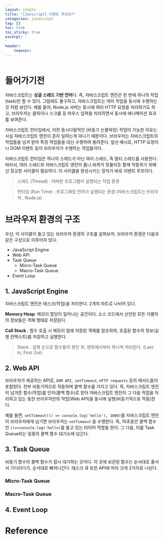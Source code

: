 ```yaml
---
layout: single
title: "[Javscript] 이벤트 루프란?"
categories: javascript
tag: []
toc: true
toc_sticky: true
excerpt: '
'
header:
    teaeser:
---
```


![]()

# 들어가기전 

자바스크립트는 **싱글 스레드 기반 언어**다. 즉, 자바스크립트 엔진은 한 번에 하나의 작업(task)만 할 수 있다. 그럼에도 불구하고, 자바스크립트는 여러 작업을 동시에 수행하는 것 처럼 보인다. 예를 들어, Node.js 서버는 동시에 여러 HTTP 요청을 처리하기도 하고, 브라우저는 클릭이나 스크롤 등 마우스 입력을 처리하면서 동시에 애니메이션 효과를 보여준다.

자바스크립트 런타임에서, 이런 동시다발적인 (비동기 논블락킹) 작업이 가능한 이유는 사실 자바스크립트 엔진이 혼자 일하는게 아니기 때문이다. 브라우저는 자바스크립트의 작업들을 넘겨 받아 특정 작업들을 대신 수행하여 돌려준다. 앞선 예시로, HTTP 요청이나 DOM 이벤트 등이 브라우저가 수행하는 작업들이다. 

자바스크립트 런타임은 하나의 스레드가 아닌 여러 스레드, 즉 멀티 스레드를 사용한다. 따라서, 여러 스레드와 자바스크립트 엔진이 톱니 바퀴가 맞물리듯 함께 작동하기 위해선 정교한 사이클이 필요하다. 이 사이클을 완성시키는 장치가 바로 이벤트 루프이다. 

> 스레드 (Thread) : 어떠한 프로그램이 실행되는 작업 환경

> 런타임 (Run Time) : 프로그래밍 언어가 실행되는 환경 (자바스크립트는 브라우저 , Node.js)

# 브라우저 환경의 구조

우선, 이 사이클이 돌고 있는 브라우저 환경의 구조를 살펴보자. 브라우저 환경은 다음과 같은 구성으로 이루어져 있다.

- JavaScript Engine
- Web API
- Task Queue
  - Micro-Task Queue
  - Macro-Task Queue
- Event Loop



## 1. JavaScript Engine

자바스크립트 엔진은 태스크(작업)을 처리한다. 2개의 파트로 나뉘어 있다.

**Memory Heap**: 메모리 할당이 일어나는 공간이다. 소스 코드에서 선언된 모든 식별자의 정보들은 객체 형태로 저장된다.

**Call Stack** : 함수 호출 시 메모리 힙에 저장된 객체를 참조하여, 호출된 함수의 정보(실행 컨텍스트)를 저장하고 실행한다. 

> Stack : 실행 순으로 함수들이 쌓인 후, 맨위에서부터 하나씩 처리된다. (Last-In, First Out)

## 2. Web API

브라우저가 제공하는 API로, `DOM API`,` setTimeout`, `HTTP requests` 등의 메서드들이 포함된다. 전부 비동기적으로 작동하며 콜백 함수를 가지고 있다. 즉, 자바스크립트 엔진이 넘겨준 함수(작업)를 인자(콜백 함수)로 받아 자바스크립트 엔진이 그 다음 작업을 처리하고 있는 동안 브라우저만의 작업(Web API)을 동시에 실행(비동기적으로 작동)한다.

예를 들면, `setTimeout(() => console.log('hello'), 1000)`를 자바스크립트 엔진이 브라우저에게 넘기면 브라우저는 `setTimeout` 을 수행한다. 즉, 10초동안 콜백 함수인 `()=>console.log('hello)`를 들고 있는 타이머 역할을 한다. 그 다음, 이를 Task Queue라는 일종의 콜백 함수 대기소에 넘긴다.          

## 3. Task Queue

비동기 함수의 콜백 함수가 잠시 대기하는 곳이다. 이 곳에 보관된 함수는 순서대로 줄서서 기다리다가, 순서대로 빠져나간다. 태스크 큐 또한 API에 따라 크게 2가지로 나뉜다. 

### Micro-Task Queue

### Macro-Task Queue





## 4. Event Loop



# Reference
